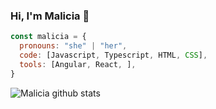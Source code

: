### Hi, I'm Malicia 👋 

<!--
**maliciacanv/maliciacanv** is a ✨ _special_ ✨ repository because its `README.md` (this file) appears on your GitHub profile.

Here are some ideas to get you started:

- 🔭 I’m currently working on ...
- 🌱 I’m currently learning ...
- 👯 I’m looking to collaborate on ...
- 🤔 I’m looking for help with ...
- 💬 Ask me about ...
- 📫 How to reach me: ...
- 😄 Pronouns: ...
- ⚡ Fun fact: ...
-->


```javascript
const malicia = {
  pronouns: "she" | "her",
  code: [Javascript, Typescript, HTML, CSS],
  tools: [Angular, React, ],
}
```

![Malicia github stats](https://github-readme-stats.vercel.app/api?username=maliciacanv&show_icons=true&theme=synthwave)
